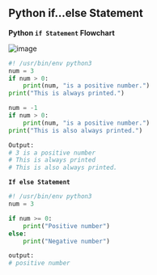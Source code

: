 ## Python if...else Statement
**Python `if Statement` Flowchart**

![image](https://user-images.githubusercontent.com/57703276/195426333-e237ec19-5095-4973-b720-d1c7362804b5.png)

```py
#! /usr/bin/env python3
num = 3
if num > 0:
    print(num, "is a positive number.")
print("This is always printed.")

num = -1
if num > 0:
    print(num, "is a positive number.")
print("This is also always printed.")

Output:
# 3 is a positive number
# This is always printed
# This is also always printed.
```
**`If else Statement`**
```py
#! /usr/bin/env python3
num = 3

if num >= 0:
    print("Positive number")
else:
    print("Negative number")

output:
# positive number
```

